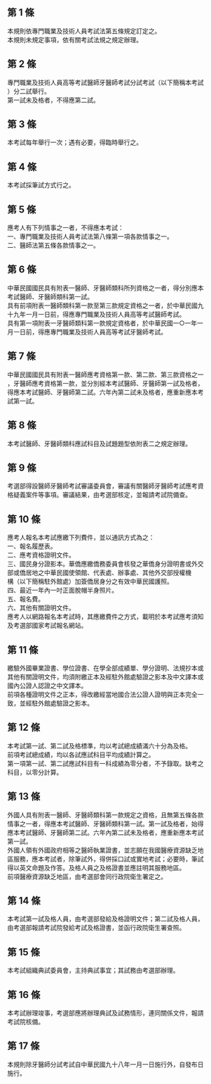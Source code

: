 第 1 條
-------
本規則依專門職業及技術人員考試法第五條規定訂定之。  
本規則未規定事項，依有關考試法規之規定辦理。

第 2 條
-------
專門職業及技術人員高等考試醫師牙醫師考試分試考試（以下簡稱本考試  
）分二試舉行。  
第一試未及格者，不得應第二試。

第 3 條
-------
本考試每年舉行一次；遇有必要，得臨時舉行之。

第 4 條
-------
本考試採筆試方式行之。

第 5 條
-------
應考人有下列情事之一者，不得應本考試：  
一、專門職業及技術人員考試法第八條第一項各款情事之一。  
二、醫師法第五條各款情事之一。

第 6 條
-------
中華民國國民具有附表一醫師、牙醫師類科所列資格之一者，得分別應本  
考試醫師、牙醫師類科第一試。  
具有前項附表一醫師類科第一款至第三款規定資格之一者，於中華民國九  
十九年一月一日前，得應專門職業及技術人員高等考試醫師考試。  
具有第一項附表一牙醫師類科第一款規定資格者，於中華民國一○一年一  
月一日前，得應專門職業及技術人員高等考試牙醫師考試。

第 7 條
-------
中華民國國民具有附表一醫師應考資格第一款、第二款、第三款資格之一  
，牙醫師應考資格第一款，並分別經本考試醫師、牙醫師第一試及格者，  
得應本考試醫師、牙醫師第二試。六年內第二試未及格者，應重新應本考  
試第一試。

第 8 條
-------
本考試醫師、牙醫師類科應試科目及試題題型依附表二之規定辦理。

第 9 條
-------
考選部得設醫師牙醫師考試審議委員會，審議有關醫師牙醫師考試應考資  
格疑義案件等事項。審議結果，由考選部核定，並報請考試院備查。

第 10 條
--------
應考人報名本考試應繳下列費件，並以通訊方式為之：  
一、報名履歷表。  
二、應考資格證明文件。  
三、國民身分證影本。華僑應繳僑務委員會核發之華僑身分證明書或外交  
    部或僑居地之中華民國使領館、代表處、辦事處、其他外交部授權機  
    構（以下簡稱駐外館處）加簽僑居身分之有效中華民國護照。  
四、最近一年內一吋正面脫帽半身照片。  
五、報名費。  
六、其他有關證明文件。  
應考人以網路報名本考試時，其應繳費件之方式，載明於本考試應考須知  
及考選部國家考試報名網站。

第 11 條
--------
繳驗外國畢業證書、學位證書、在學全部成績單、學分證明、法規抄本或  
其他有關證明文件，均須附繳正本及經駐外館處驗證之影本及中文譯本或  
國內公證人認證之中文譯本。  
前項各種證明文件之正本，得改繳經當地國合法公證人證明與正本完全一  
致，並經駐外館處驗證之影本。

第 12 條
--------
本考試第一試、第二試及格標準，均以考試總成績滿六十分為及格。  
前項考試總成績，均以各試應試科目平均成績計算之。  
第一項第一試、第二試應試科目有一科成績為零分者，不予錄取。缺考之  
科目，以零分計算。

第 13 條
--------
外國人具有附表一醫師、牙醫師類科第一款規定之資格，且無第五條各款  
情事之一者，得應本考試醫師、牙醫師類科第一試。第一試及格者，始得  
應本考試醫師、牙醫師第二試。六年內第二試未及格者，應重新應本考試  
第一試。  
外國人領有外國政府相等之醫師執業證書，並志願在我國醫療資源缺乏地  
區服務，應本考試者，除筆試外，得併採口試或實地考試；必要時，筆試  
得以英文命題及作答。及格人員之及格證書並應註明其服務地區。  
前項醫療資源缺乏地區，由考選部會同行政院衛生署定之。

第 14 條
--------
本考試第一試及格人員，由考選部發給及格證明文件；第二試及格人員，  
由考選部報請考試院發給考試及格證書，並函行政院衛生署查照。

第 15 條
--------
本考試組織典試委員會，主持典試事宜；其試務由考選部辦理。

第 16 條
--------
本考試辦理竣事，考選部應將辦理典試及試務情形，連同關係文件，報請  
考試院核備。

第 17 條
--------
本規則除牙醫師分試考試自中華民國九十八年一月一日施行外，自發布日  
施行。

